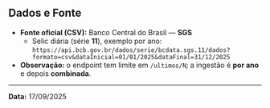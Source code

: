 
## Dados e Fonte
- **Fonte oficial (CSV):** Banco Central do Brasil — **SGS**  
  - Selic diária (série **11**), exemplo por ano:  
    `https://api.bcb.gov.br/dados/serie/bcdata.sgs.11/dados?formato=csv&dataInicial=01/01/2025&dataFinal=31/12/2025`
- **Observação:** o endpoint tem limite em `/ultimos/N`; a ingestão é **por ano** e depois **combinada**.

---
**Data:** 17/09/2025
